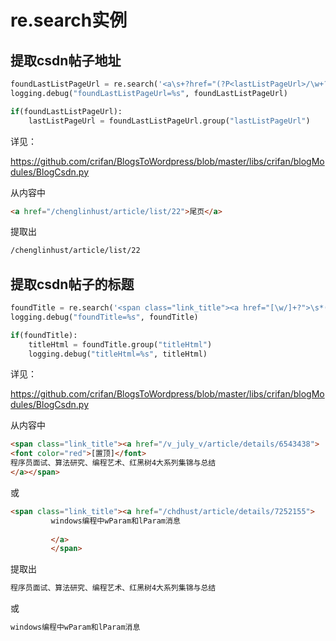 # re.search实例

## 提取csdn帖子地址

```python
foundLastListPageUrl = re.search('<a\s+?href="(?P<lastListPageUrl>/\w+?/article/list/\d+)">尾页</a>', homeRespHtml, re.I)
logging.debug("foundLastListPageUrl=%s", foundLastListPageUrl)

if(foundLastListPageUrl):
    lastListPageUrl = foundLastListPageUrl.group("lastListPageUrl")
```

详见：

https://github.com/crifan/BlogsToWordpress/blob/master/libs/crifan/blogModules/BlogCsdn.py

从内容中

```html
<a href="/chenglinhust/article/list/22">尾页</a>
```

提取出

```bash
/chenglinhust/article/list/22
```

## 提取csdn帖子的标题

```python
foundTitle = re.search('<span class="link_title"><a href="[\w/]+?">\s*(<font color="red">\[置顶\]</font>)?\s*(?P<titleHtml>.+?)\s*</a>\s*</span>', html, re.S)
logging.debug("foundTitle=%s", foundTitle)

if(foundTitle):
    titleHtml = foundTitle.group("titleHtml")
    logging.debug("titleHtml=%s", titleHtml)
```

详见：

https://github.com/crifan/BlogsToWordpress/blob/master/libs/crifan/blogModules/BlogCsdn.py

从内容中

```html
<span class="link_title"><a href="/v_july_v/article/details/6543438">
<font color="red">[置顶]</font>
程序员面试、算法研究、编程艺术、红黑树4大系列集锦与总结
</a></span>
```

或

```html
<span class="link_title"><a href="/chdhust/article/details/7252155">
         windows编程中wParam和lParam消息        
        
         </a>
         </span>
```

提取出

```bash
程序员面试、算法研究、编程艺术、红黑树4大系列集锦与总结
```

或

```bash
windows编程中wParam和lParam消息
```
